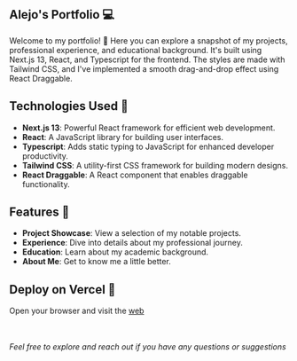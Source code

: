 
## Alejo's Portfolio 💻

Welcome to my portfolio! 👋
Here you can explore a snapshot of my projects, professional experience, and educational background. It's built using Next.js 13, React, and Typescript for the frontend. The styles are made with Tailwind CSS, and I've implemented a smooth drag-and-drop effect using React Draggable.


## Technologies Used 🔨

- <b>Next.js 13</b>: Powerful React framework for efficient web development.
- <b>React</b>: A JavaScript library for building user interfaces.
- <b>Typescript</b>: Adds static typing to JavaScript for enhanced developer productivity.
- <b>Tailwind CSS</b>: A utility-first CSS framework for building modern designs.
- <b>React Draggable</b>: A React component that enables draggable functionality.

## Features 🌠

- <b>Project Showcase</b>: View a selection of my notable projects.
- <b>Experience</b>: Dive into details about my professional journey.
- <b>Education</b>: Learn about my academic background.
- <b>About Me</b>: Get to know me a little better.

## Deploy on Vercel 🚀
Open your browser and visit the <a href="https://alejo.fun">web</a>

<br>
<br>
<i>  Feel free to explore and reach out if you have any questions or suggestions</i>

